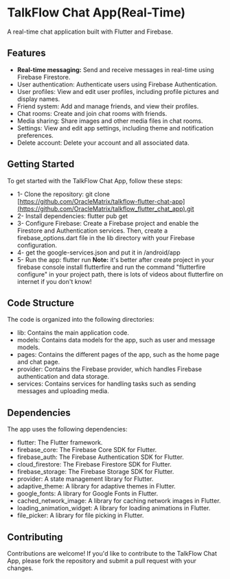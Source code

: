 # TalkFlow Chat App(Real-Time)

A real-time chat application built with Flutter and Firebase.

## Features
* **Real-time messaging:** Send and receive messages in real-time using Firebase Firestore.
* User authentication: Authenticate users using Firebase Authentication.
* User profiles: View and edit user profiles, including profile pictures and display names.
* Friend system: Add and manage friends, and view their profiles.
* Chat rooms: Create and join chat rooms with friends.
* Media sharing: Share images and other media files in chat rooms.
* Settings: View and edit app settings, including theme and notification preferences.
* Delete account: Delete your account and all associated data.

## Getting Started
To get started with the TalkFlow Chat App, follow these steps:

* 1- Clone the repository: git clone [https://github.com/OracleMatrix/talkflow-flutter-chat-app](https://github.com/OracleMatrix/talkflow_flutter_chat_app).git
* 2- Install dependencies: flutter pub get
* 3- Configure Firebase: Create a Firebase project and enable the Firestore and Authentication services. Then, create a firebase_options.dart file in the lib directory with your Firebase configuration.
* 4- get the google-services.json and put it in /android/app
* 5- Run the app: flutter run
**Note:** it's better after create project in your firebase console install flutterfire and run the command "flutterfire configure" in your project path, there is lots of videos about flutterfire on internet if you don't know!

## Code Structure
The code is organized into the following directories:

* lib: Contains the main application code.
* models: Contains data models for the app, such as user and message models.
* pages: Contains the different pages of the app, such as the home page and chat page.
* provider: Contains the Firebase provider, which handles Firebase authentication and data storage.
* services: Contains services for handling tasks such as sending messages and uploading media.

## Dependencies
The app uses the following dependencies:

* flutter: The Flutter framework.
* firebase_core: The Firebase Core SDK for Flutter.
* firebase_auth: The Firebase Authentication SDK for Flutter.
* cloud_firestore: The Firebase Firestore SDK for Flutter.
* firebase_storage: The Firebase Storage SDK for Flutter.
* provider: A state management library for Flutter.
* adaptive_theme: A library for adaptive themes in Flutter.
* google_fonts: A library for Google Fonts in Flutter.
* cached_network_image: A library for caching network images in Flutter.
* loading_animation_widget: A library for loading animations in Flutter.
* file_picker: A library for file picking in Flutter.

## Contributing
Contributions are welcome! If you'd like to contribute to the TalkFlow Chat App, please fork the repository and submit a pull request with your changes.
